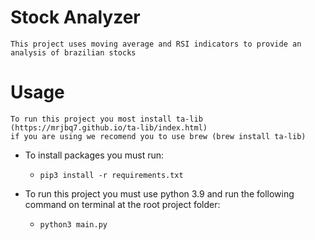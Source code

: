# Stock Analyzer 

    This project uses moving average and RSI indicators to provide an analysis of brazilian stocks

# Usage 
    To run this project you most install ta-lib (https://mrjbq7.github.io/ta-lib/index.html)
    if you are using we recomend you to use brew (brew install ta-lib)

* To install packages you must run: 
  * `pip3 install -r requirements.txt`


* To run this project you must use python 3.9 and run the following command on terminal at the root project folder:
  * `python3 main.py`
